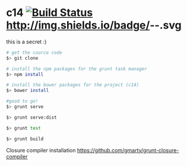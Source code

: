 c14 [![Build Status](https://travis-ci.org/NicolasRannou/c14.svg?branch=master)](https://travis-ci.org/NicolasRannou/c14) http://img.shields.io/badge/<License>-<MIT>-<blue>.svg
===

this is a secret :)

```bash
# get the cource code
$> git clone

# install the npm packages for the grunt task manager
$> npm install

# install the bower packages for the project (c14)
$> bower install

#good to go!
$> grunt serve

$> grunt serve:dist

$> grunt test

$> grunt build
```

Closure compiler installation
https://github.com/gmarty/grunt-closure-compiler
